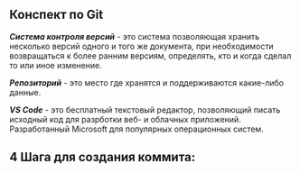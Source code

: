 ## Конспект по Git

_**Система контроля версий**_ - это система позволяющая хранить несколько версий одного и того же документа, при необходимости возвращаться к более ранним версиям, определять, кто и когда сделал то или иное изменение.

_**Репозиторий**_ - это место где хранятся и поддерживаются какие-либо данные.

_**VS Code**_ - это бесплатный текстовый редактор, позволяющий писать исходный код для разрботки веб- и облачных приложений. Разработанный Microsoft для популярных операционных систем.

## 4 Шага для создания коммита:
